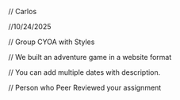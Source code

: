// Carlos

 //10/24/2025

 // Group CYOA with Styles

 // We built an adventure game in a website format

 // You can add multiple dates with description.

// Person who Peer Reviewed your assignment